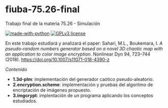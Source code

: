 # fiuba-75.26-final
Trabajo final de la materia 75.26 - Simulación  

[![made-with-python](https://img.shields.io/badge/Made%20with-Python-1f425f.svg)](https://www.python.org/)
[![GPLv3 license](https://img.shields.io/badge/License-GPLv3-blue.svg)](http://perso.crans.org/besson/LICENSE.html)  


En este trabajo estudiará y analizará el paper:
Sahari, M.L., Boukemara, I. *A pseudo-random numbers generator based on a novel 3D chaotic map with an application to color image encryption*. Nonlinear Dyn 94, 723–744 (2018). https://doi.org/10.1007/s11071-018-4390-z  


*Contenido*  
* **1.3d-plm**: implementación del generador caótico pseudo-aleatorio.
* **2.encryption.scheme**: implementación y pruebas del algoritmo de encriptación de imágenes propuesto.
* **3.imgcrypt**: implentación de un programa aplicando los conceptos estudiados.
